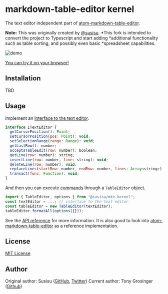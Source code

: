 # markdown-table-editor kernel
The text editor independent part of [atom-markdown-table-editor][atom-mte].

**Note:** This was originally created by [@susisu](https://github.com/susisu).
*This fork is intended to convert the project to Typescript and start adding
*additional functionality such as table sorting, and possibly even basic
*spreadsheet capabilities.

![demo](https://github.com/susisu/markdown-table-editor/wiki/images/demo.gif)

[You can try it on your browser!](https://susisu.github.io/mte-demo/)

## Installation

TBD

## Usage
Implement an [interface to the text editor][doc-ITextEditor].

``` javascript
interface ITextEditor {
  getCursorPosition(): Point;
  setCursorPosition(pos: Point): void;
  setSelectionRange(range: Range): void;
  getLastRow(): number;
  acceptsTableEdit(row: number): boolean;
  getLine(row: number): string;
  insertLine(row: number, line: string): void;
  deleteLine(row: number): void;
  replaceLines(startRow: number, endRow: number, lines: Array<string>): void;
  transact(func: Function): void;
}
```

And then you can execute [commands][doc-TableEditor] through a `TableEditor` object.

``` javascript
import { TableEditor, options } from "@susisu/mte-kernel";
const textEditor = ...; // interface to the text editor
const tableEditor = new TableEditor(textEditor);
tableEditor.formatAll(options({}));
```

See the [API reference][doc-API] for more information.
It is also good to look into [atom-markdown-table-editor][atom-mte-repo] as a reference implementation.

[doc-API]: https://doc.esdoc.org/github.com/susisu/mte-kernel/identifiers.html
[doc-ITextEditor]:  https://doc.esdoc.org/github.com/susisu/mte-kernel/class/lib/text-editor.js~ITextEditor.html
[doc-TableEditor]:  https://doc.esdoc.org/github.com/susisu/mte-kernel/class/lib/table-editor.js~TableEditor.html
[atom-mte]: https://atom.io/packages/markdown-table-editor
[atom-mte-repo]: https://github.com/susisu/atom-markdown-table-editor

## License
[MIT License](http://opensource.org/licenses/mit-license.php)

## Author

Original author: Susisu ([GitHub](https://github.com/susisu), [Twitter](https://twitter.com/susisu2413))
Current author: Tony Grosinger ([Github](https://github.com/tgrosinger))
